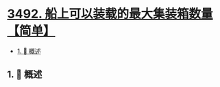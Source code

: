 # [3492. 船上可以装载的最大集装箱数量【简单】](https://github.com/tnotesjs/TNotes.leetcode/tree/main/notes/3492.%20%E8%88%B9%E4%B8%8A%E5%8F%AF%E4%BB%A5%E8%A3%85%E8%BD%BD%E7%9A%84%E6%9C%80%E5%A4%A7%E9%9B%86%E8%A3%85%E7%AE%B1%E6%95%B0%E9%87%8F%E3%80%90%E7%AE%80%E5%8D%95%E3%80%91)

<!-- region:toc -->

- [1. 📝 概述](#1--概述)

<!-- endregion:toc -->

## 1. 📝 概述
